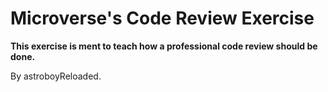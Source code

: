 # Microverse's Code Review Exercise

**This exercise is ment to teach how a professional code review should be done.**

By astroboyReloaded.
